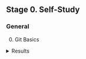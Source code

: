 ## Stage 0. Self-Study

### General
0. Git Basics

<details><summary>Results</summary>
<img src="/img/Git%20and%20GitHub%20Introduction.jpg" alt="Git and GitHub Introduction screenshot" title="Git & GitHub Introduction">
<img src="/img/Git%20and%20GitHub%20Push%20and%20Pull.jpg" alt="Git & GitHub Push and Pull screenshot" title="Git & GitHub Push and Pull">
</details>
